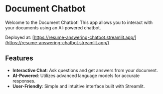 # Document Chatbot

Welcome to the Document Chatbot! This app allows you to interact with your documents using an AI-powered chatbot.

Deployed at: [https://resume-answering-chatbot.streamlit.app/](https://resume-answering-chatbot.streamlit.app/)

## Features

- **Interactive Chat**: Ask questions and get answers from your document.
- **AI-Powered**: Utilizes advanced language models for accurate responses.
- **User-Friendly**: Simple and intuitive interface built with Streamlit.

